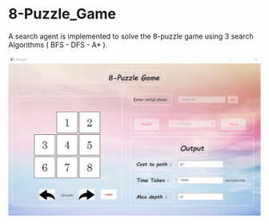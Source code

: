 # 8-Puzzle_Game
A search agent is implemented to solve the 8-puzzle game using 3 search Algorithms ( BFS - DFS - A* ).

![alt tect](https://github.com/noha-ahmed/8-Puzzle_Game/blob/master/Capture.PNG)

